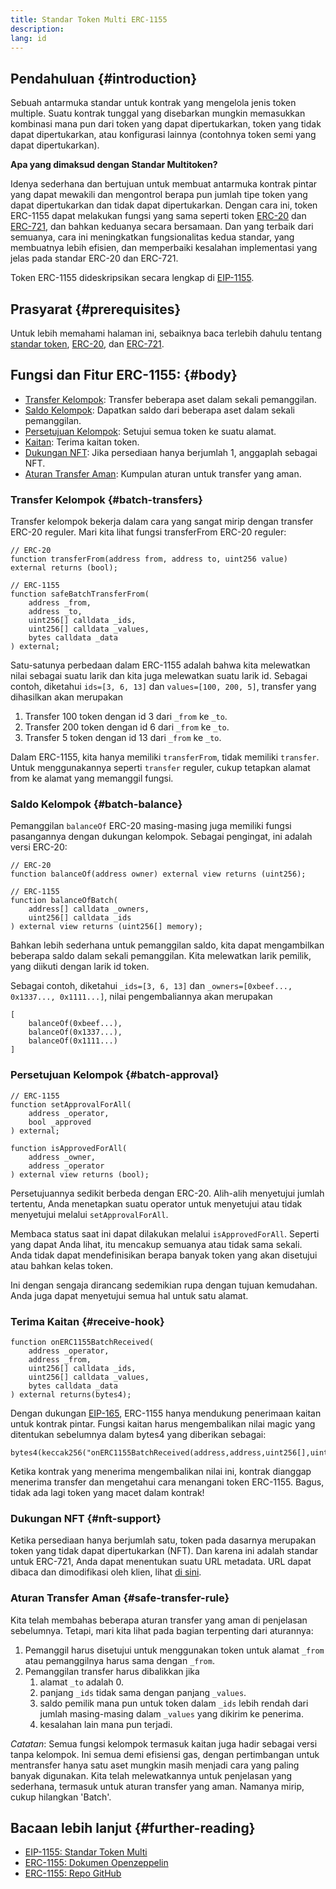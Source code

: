 ```yaml
---
title: Standar Token Multi ERC-1155
description:
lang: id
---
```


## Pendahuluan \{#introduction}

Sebuah antarmuka standar untuk kontrak yang mengelola jenis token multiple. Suatu kontrak tunggal yang disebarkan mungkin memasukkan kombinasi mana pun dari token yang dapat dipertukarkan, token yang tidak dapat dipertukarkan, atau konfigurasi lainnya (contohnya token semi yang dapat dipertukarkan).

**Apa yang dimaksud dengan Standar Multitoken?**

Idenya sederhana dan bertujuan untuk membuat antarmuka kontrak pintar yang dapat mewakili dan mengontrol berapa pun jumlah tipe token yang dapat dipertukarkan dan tidak dapat dipertukarkan. Dengan cara ini, token ERC-1155 dapat melakukan fungsi yang sama seperti token [ERC-20](/developers/docs/standards/tokens/erc-20/) dan [ERC-721](/developers/docs/standards/tokens/erc-721/), dan bahkan keduanya secara bersamaan. Dan yang terbaik dari semuanya, cara ini meningkatkan fungsionalitas kedua standar, yang membuatnya lebih efisien, dan memperbaiki kesalahan implementasi yang jelas pada standar ERC-20 dan ERC-721.

Token ERC-1155 dideskripsikan secara lengkap di [EIP-1155](https://eips.ethereum.org/EIPS/eip-1155).

## Prasyarat \{#prerequisites}

Untuk lebih memahami halaman ini, sebaiknya baca terlebih dahulu tentang [standar token](/developers/docs/standards/tokens/), [ERC-20](/developers/docs/standards/tokens/erc-20/), dan [ERC-721](/developers/docs/standards/tokens/erc-721/).

## Fungsi dan Fitur ERC-1155: \{#body}

- [Transfer Kelompok](#batch_transfers): Transfer beberapa aset dalam sekali pemanggilan.
- [Saldo Kelompok](#batch_balance): Dapatkan saldo dari beberapa aset dalam sekali pemanggilan.
- [Persetujuan Kelompok](#batch_approval): Setujui semua token ke suatu alamat.
- [Kaitan](#recieve_hook): Terima kaitan token.
- [Dukungan NFT](#nft_support): Jika persediaan hanya berjumlah 1, anggaplah sebagai NFT.
- [Aturan Transfer Aman](#safe_transfer_rule): Kumpulan aturan untuk transfer yang aman.

### Transfer Kelompok \{#batch-transfers}

Transfer kelompok bekerja dalam cara yang sangat mirip dengan transfer ERC-20 reguler. Mari kita lihat fungsi transferFrom ERC-20 reguler:

```solidity
// ERC-20
function transferFrom(address from, address to, uint256 value) external returns (bool);

// ERC-1155
function safeBatchTransferFrom(
    address _from,
    address _to,
    uint256[] calldata _ids,
    uint256[] calldata _values,
    bytes calldata _data
) external;
```

Satu-satunya perbedaan dalam ERC-1155 adalah bahwa kita melewatkan nilai sebagai suatu larik dan kita juga melewatkan suatu larik id. Sebagai contoh, diketahui `ids=[3, 6, 13]` dan `values=[100, 200, 5]`, transfer yang dihasilkan akan merupakan

1. Transfer 100 token dengan id 3 dari `_from` ke `_to`.
2. Transfer 200 token dengan id 6 dari `_from` ke `_to`.
3. Transfer 5 token dengan id 13 dari `_from` ke `_to`.

Dalam ERC-1155, kita hanya memiliki `transferFrom`, tidak memiliki `transfer`. Untuk menggunakannya seperti `transfer` reguler, cukup tetapkan alamat from ke alamat yang memanggil fungsi.

### Saldo Kelompok \{#batch-balance}

Pemanggilan `balanceOf` ERC-20 masing-masing juga memiliki fungsi pasangannya dengan dukungan kelompok. Sebagai pengingat, ini adalah versi ERC-20:

```solidity
// ERC-20
function balanceOf(address owner) external view returns (uint256);

// ERC-1155
function balanceOfBatch(
    address[] calldata _owners,
    uint256[] calldata _ids
) external view returns (uint256[] memory);
```

Bahkan lebih sederhana untuk pemanggilan saldo, kita dapat mengambilkan beberapa saldo dalam sekali pemanggilan. Kita melewatkan larik pemilik, yang diikuti dengan larik id token.

Sebagai contoh, diketahui `_ids=[3, 6, 13]` dan `_owners=[0xbeef..., 0x1337..., 0x1111...]`, nilai pengembaliannya akan merupakan

```solidity
[
    balanceOf(0xbeef...),
    balanceOf(0x1337...),
    balanceOf(0x1111...)
]
```

### Persetujuan Kelompok \{#batch-approval}

```solidity
// ERC-1155
function setApprovalForAll(
    address _operator,
    bool _approved
) external;

function isApprovedForAll(
    address _owner,
    address _operator
) external view returns (bool);
```

Persetujuannya sedikit berbeda dengan ERC-20. Alih-alih menyetujui jumlah tertentu, Anda menetapkan suatu operator untuk menyetujui atau tidak menyetujui melalui `setApprovalForAll`.

Membaca status saat ini dapat dilakukan melalui `isApprovedForAll`. Seperti yang dapat Anda lihat, itu mencakup semuanya atau tidak sama sekali. Anda tidak dapat mendefinisikan berapa banyak token yang akan disetujui atau bahkan kelas token.

Ini dengan sengaja dirancang sedemikian rupa dengan tujuan kemudahan. Anda juga dapat menyetujui semua hal untuk satu alamat.

### Terima Kaitan \{#receive-hook}

```solidity
function onERC1155BatchReceived(
    address _operator,
    address _from,
    uint256[] calldata _ids,
    uint256[] calldata _values,
    bytes calldata _data
) external returns(bytes4);
```

Dengan dukungan [EIP-165](https://eips.ethereum.org/EIPS/eip-165), ERC-1155 hanya mendukung penerimaan kaitan untuk kontrak pintar. Fungsi kaitan harus mengembalikan nilai magic yang ditentukan sebelumnya dalam bytes4 yang diberikan sebagai:

```solidity
bytes4(keccak256("onERC1155BatchReceived(address,address,uint256[],uint256[],bytes)"))
```

Ketika kontrak yang menerima mengembalikan nilai ini, kontrak dianggap menerima transfer dan mengetahui cara menangani token ERC-1155. Bagus, tidak ada lagi token yang macet dalam kontrak!

### Dukungan NFT \{#nft-support}

Ketika persediaan hanya berjumlah satu, token pada dasarnya merupakan token yang tidak dapat dipertukarkan (NFT). Dan karena ini adalah standar untuk ERC-721, Anda dapat menentukan suatu URL metadata. URL dapat dibaca dan dimodifikasi oleh klien, lihat [di sini](https://eips.ethereum.org/EIPS/eip-1155#metadata).

### Aturan Transfer Aman \{#safe-transfer-rule}

Kita telah membahas beberapa aturan transfer yang aman di penjelasan sebelumnya. Tetapi, mari kita lihat pada bagian terpenting dari aturannya:

1. Pemanggil harus disetujui untuk menggunakan token untuk alamat `_from` atau pemanggilnya harus sama dengan `_from`.
2. Pemanggilan transfer harus dibalikkan jika
   1. alamat `_to` adalah 0.
   2. panjang `_ids` tidak sama dengan panjang `_values`.
   3. saldo pemilik mana pun untuk token dalam `_ids` lebih rendah dari jumlah masing-masing dalam `_values` yang dikirim ke penerima.
   4. kesalahan lain mana pun terjadi.

_Catatan_: Semua fungsi kelompok termasuk kaitan juga hadir sebagai versi tanpa kelompok. Ini semua demi efisiensi gas, dengan pertimbangan untuk mentransfer hanya satu aset mungkin masih menjadi cara yang paling banyak digunakan. Kita telah melewatkannya untuk penjelasan yang sederhana, termasuk untuk aturan transfer yang aman. Namanya mirip, cukup hilangkan 'Batch'.

## Bacaan lebih lanjut \{#further-reading}

- [EIP-1155: Standar Token Multi](https://eips.ethereum.org/EIPS/eip-1155)
- [ERC-1155: Dokumen Openzeppelin](https://docs.openzeppelin.com/contracts/3.x/erc1155)
- [ERC-1155: Repo GitHub](https://github.com/enjin/erc-1155)
